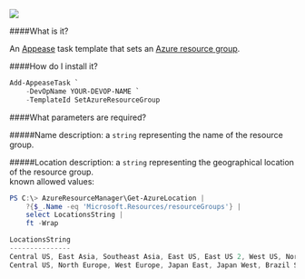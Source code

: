 ![](https://ci.appveyor.com/api/projects/status/k6cmufa2prutld3m?svg=true)

####What is it?

An [Appease](http://appease.io) task template that sets an [Azure resource group](http://azure.microsoft.com/en-us/documentation/articles/azure-preview-portal-using-resource-groups/).

####How do I install it?

```PowerShell
Add-AppeaseTask `
    -DevOpName YOUR-DEVOP-NAME `
    -TemplateId SetAzureResourceGroup
```

####What parameters are required?

#####Name
description: a `string` representing the name of the resource group.

#####Location
description: a `string` representing the geographical location of the resource group.  
known allowed values:
```PowerShell
PS C:\> AzureResourceManager\Get-AzureLocation |
    ?{$_.Name -eq 'Microsoft.Resources/resourceGroups'} |
    select LocationsString |
    ft -Wrap

LocationsString                                                                                 
---------------                                                                                 
Central US, East Asia, Southeast Asia, East US, East US 2, West US, North Central US, South     
Central US, North Europe, West Europe, Japan East, Japan West, Brazil South
```
